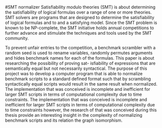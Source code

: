 #SMT normalizer
Satisfiability modulo theories (SMT) is about determining the satisfiability of logical formulas over a range of one or more theories. SMT solvers are programs that are designed
to determine the satisfiability of logical formulas and to and a satisfying model. Since the
SMT problem is known to be NP-complete, the SMT initiative holds annual competitions
to further advance and stimulate the techniques and tools used by the SMT community.

To prevent unfair entries to the competition, a benchmark scrambler with a random seed
is used to rename variables, randomly permutes arguments and hides benchmark names
for each of the formulas. This paper is about researching the possibility of proving sat-
isfiability of expressions that are semantically equal but not necessarily syntactical. The
purpose of this project was to develop a computer program that is able to normalize
benchmark scripts to a standard defined format such that by scrambling syntactically
equal scripts would result in the same result when normalized. 
The implementation that
was conceived is incomplete and inefficient for larger SMT scripts in terms of 
computational complexity due to time constraints. The implementation that was conceived is
incomplete and inefficient for larger SMT scripts in terms of computational complexity
due to time constraints however, the research of that was conceived during this thesis
provide an interesting insight in the complexity of normalizing benchmark scripts and its
relation the graph isomorphism.
